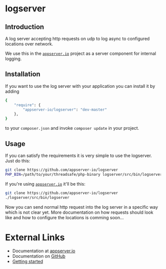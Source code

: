 # logserver

## Introduction

A log server accepting http requests on udp to log async to configured locations over network.

We use this in the [`appserver.io`](<http://www.appserver.io>) project as a server component for internal logging.

## Installation

If you want to use the log server with your application you can install it by adding

```sh
{
    "require": {
        "appserver-io/logserver": "dev-master"
    },
}
```

to your ```composer.json``` and invoke ```composer update``` in your project.

Usage
-----
If you can satisfy the requirements it is very simple to use the logserver. Just do this:
```bash
git clone https://github.com/appserver-io/logserver
PHP_BIN=/path/to/your/threadsafe/php-binary logserver/src/bin/logserver
```
If you're using [`appserver.io`](<http://www.appserver.io>) it'll be this:
```bash
git clone https://github.com/appserver-io/logserver
./logserver/src/bin/logserver
```

Now you can send normal http request into the log server in a specific way which is not clear yet.
More documentation on how requests should look like and how to configure the locations is comming soon...


# External Links

* Documentation at [appserver.io](http://docs.appserver.io)
* Documentation on [GitHub](https://github.com/techdivision/TechDivision_AppserverDocumentation)
* [Getting started](https://github.com/techdivision/TechDivision_AppserverDocumentation/tree/master/docs/getting-started)